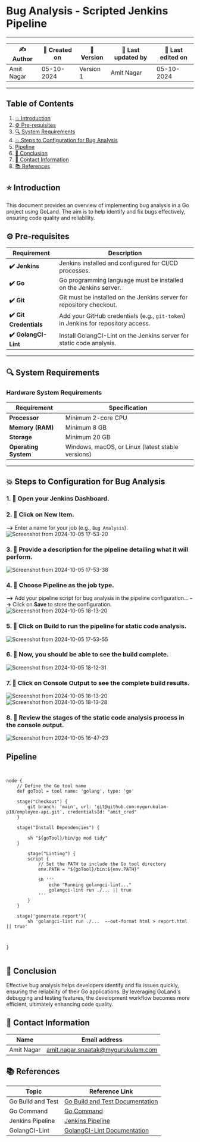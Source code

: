 
# Bug Analysis - Scripted Jenkins Pipeline

---

| ✍ Author      | 📅 Created on  | 📌 Version    | 📝 Last updated by | 📅 Last edited on |
|---------------|----------------|---------------|-------------------|-------------------|
| Amit Nagar     | 05-10-2024     | Version 1     | Amit Nagar        | 05-10-2024        |

---

## Table of Contents
1. [💥 Introduction](#-introduction)
2. [⚙️ Pre-requisites](#-pre-requisites)
3. [🔍 System Requirements](#-system-requirements)
4. [💥 Steps to Configuration for Bug Analysis](#-steps-to-configuration-for-bug-analysis)
5. [Pipeline](#pipeline)
6. [📛 Conclusion](#-conclusion)
7. [📧 Contact Information](#-contact-information)
8. [📚 References](#-references)

## ⭐ Introduction
This document provides an overview of implementing bug analysis in a Go project using GoLand. The aim is to help identify and fix bugs effectively, ensuring code quality and reliability.

## ⚙️ Pre-requisites

| Requirement          | Description                                                                 |
|----------------------|-----------------------------------------------------------------------------|
| **✔️ Jenkins**          | Jenkins installed and configured for CI/CD processes.                       |
| **✔️ Go**               | Go programming language must be installed on the Jenkins server.            |
| **✔️ Git**              | Git must be installed on the Jenkins server for repository checkout.        |
| **✔️ Git Credentials**  | Add your GitHub credentials (e.g., `git-token`) in Jenkins for repository access. |
| **✔️ GolangCI-Lint**   | Install GolangCI-Lint on the Jenkins server for static code analysis.       |
---

## 🔍 System Requirements

### Hardware System Requirements

| Requirement          | Specification                                                     |
|----------------------|-------------------------------------------------------------------|
| **Processor**        | Minimum 2-core CPU                                               |
| **Memory (RAM)**     | Minimum 8 GB                                                     |
| **Storage**          | Minimum 20 GB                                                    |
| **Operating System** | Windows, macOS, or Linux (latest stable versions)               |

---

## 💥 Steps to Configuration for Bug Analysis

### 1. 🚀 Open your Jenkins Dashboard.

### 2. 🚀 Click on **New Item**. 
**-->** Enter a name for your job (e.g., `Bug Analysis`).
![Screenshot from 2024-10-05 17-53-20](https://github.com/user-attachments/assets/c5005c0d-6a5b-4420-9095-774dc3269006)

### 3. 🚀 Provide a description for the pipeline detailing what it will perform.
![Screenshot from 2024-10-05 17-53-38](https://github.com/user-attachments/assets/ed9a7530-b788-46ac-9a27-8b8962e68460)

### 4. 🚀 Choose **Pipeline** as the job type. 
**-->** Add your pipeline script for bug analysis in the pipeline configuration... 
**-->** Click on **Save** to store the configuration.
![Screenshot from 2024-10-05 18-13-20](https://github.com/user-attachments/assets/be9e8ad6-e2dc-4fc9-bec9-42748504cdc0)

### 5. 🚀 Click on **Build** to run the pipeline for static code analysis.
![Screenshot from 2024-10-05 17-53-55](https://github.com/user-attachments/assets/505b5117-910b-4e44-93e9-6a19aa6bf0da)

### 6. 🚀 Now, you should be able to see the build complete.
![Screenshot from 2024-10-05 18-12-31](https://github.com/user-attachments/assets/e44e97f3-3c40-4a78-a8c8-6fc2ff6f601f)


### 7. 🚀 Click on **Console Output** to see the complete build results.
![Screenshot from 2024-10-05 18-13-20](https://github.com/user-attachments/assets/88ac7059-2000-4b54-a214-0e4675d3619c)
![Screenshot from 2024-10-05 18-13-28](https://github.com/user-attachments/assets/59c7a636-42e0-495c-aa12-ad721d360fce)


### 8. 🚀 Review the stages of the static code analysis process in the console output.
![Screenshot from 2024-10-05 16-47-23](https://github.com/user-attachments/assets/dee17a65-0725-452c-bb9b-2ed12b378663)


## Pipeline
```


node {
    // Define the Go tool name
    def goTool = tool name: 'golang', type: 'go'

    stage("Checkout") {
        git branch: 'main', url: 'git@github.com:mygurukulam-p10/employee-api.git', credentialsId: "amit_cred"
    }

    stage("Install Dependencies") {

        sh "${goTool}/bin/go mod tidy"
    }
 
        stage("Linting") {
        script {
            // Set the PATH to include the Go tool directory
            env.PATH = "${goTool}/bin:${env.PATH}"

            sh '''
                echo "Running golangci-lint..."
                golangci-lint run ./... || true
            '''
        }
    }

    stage('genernate report'){
        sh 'golangci-lint run ./...  --out-format html > report.html || true'

    

}


```
## 📛 Conclusion
Effective bug analysis  helps developers identify and fix issues quickly, ensuring the reliability of their Go applications. By leveraging GoLand's debugging and testing features, the development workflow becomes more efficient, ultimately enhancing code quality.

## 📧 Contact Information

| Name       | Email address                     |
|------------|-----------------------------------|
| Amit Nagar | amit.nagar.snaatak@mygurukulam.com |

## 📚 References


| Topic                   | Reference Link                                           |
|-------------------------|---------------------------------------------------------|
| Go Build and Test       | [Go Build and Test Documentation](https://golang.org/doc/code.html)  |
| Go Command              | [Go Command](https://golang.org/ref/go)                |
| Jenkins Pipeline        | [Jenkins Pipeline](https://www.jenkins.io/doc/book/pipeline/) |
| GolangCI-Lint          | [GolangCI-Lint Documentation](https://golangci-lint.run) |
